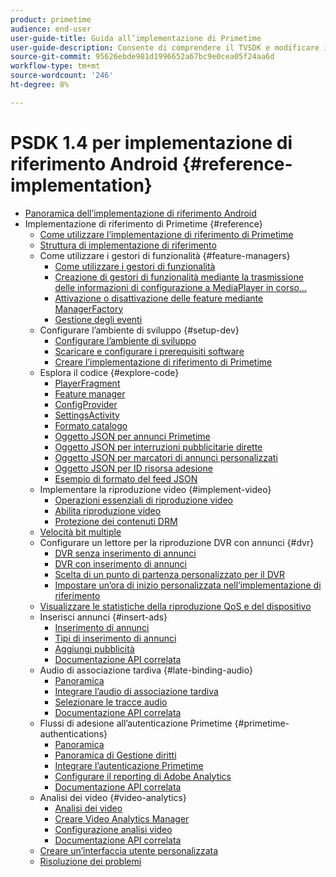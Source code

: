 ```yaml
---
product: primetime
audience: end-user
user-guide-title: Guida all’implementazione di Primetime
user-guide-description: Consente di comprendere il TVSDK e modificare i gestori delle funzioni per personalizzare il lettore personale.
source-git-commit: 95626ebde981d1996652a67bc9e0cea05f24aa6d
workflow-type: tm+mt
source-wordcount: '246'
ht-degree: 8%

---
```



# PSDK 1.4 per implementazione di riferimento Android {#reference-implementation}

+ [Panoramica dell’implementazione di riferimento Android](home.md)
+ Implementazione di riferimento di Primetime {#reference}
   + [Come utilizzare l’implementazione di riferimento di Primetime](ref-implementation/how-to-use-ref-player.md)
   + [Struttura di implementazione di riferimento](ref-implementation/ref-player-structure.md)
   + Come utilizzare i gestori di funzionalità {#feature-managers}
      + [Come utilizzare i gestori di funzionalità](ref-implementation/using-feature-managers/how-to-use-feature-managers.md)
      + [Creazione di gestori di funzionalità mediante la trasmissione delle informazioni di configurazione a MediaPlayer in corso...](ref-implementation/using-feature-managers/creating-feature-managers.md)
      + [Attivazione o disattivazione delle feature mediante ManagerFactory](ref-implementation/using-feature-managers/turning-features-on-off.md)
      + [Gestione degli eventi](ref-implementation/using-feature-managers/handling-events.md)
   + Configurare l’ambiente di sviluppo {#setup-dev}
      + [Configurare l’ambiente di sviluppo](set-up-dev-environment/set-up-dev-environment-overview.md)
      + [Scaricare e configurare i prerequisiti software](set-up-dev-environment/download-prereqs-android.md)
      + [Creare l’implementazione di riferimento di Primetime](set-up-dev-environment/install-the-ref-player-project.md)
   + Esplora il codice {#explore-code}
      + [PlayerFragment](set-up-dev-environment/exploring-code/player-fragment.md)
      + [Feature manager](set-up-dev-environment/exploring-code/about-psdk-feature-managers.md)
      + [ConfigProvider](set-up-dev-environment/exploring-code/config-provider.md)
      + [SettingsActivity](set-up-dev-environment/exploring-code/settings-activity.md)
      + [Formato catalogo](set-up-dev-environment/exploring-code/catalog-format.md)
      + [Oggetto JSON per annunci Primetime](set-up-dev-environment/exploring-code/json-pt-ads.md)
      + [Oggetto JSON per interruzioni pubblicitarie dirette](set-up-dev-environment/exploring-code/json-direct-ad-breaks.md)
      + [Oggetto JSON per marcatori di annunci personalizzati](set-up-dev-environment/exploring-code/json-custom-ad-markers.md)
      + [Oggetto JSON per ID risorsa adesione](set-up-dev-environment/exploring-code/json-entitlement-resource-id.md)
      + [Esempio di formato del feed JSON](set-up-dev-environment/exploring-code/example-json-feed-format.md)
   + Implementare la riproduzione video {#implement-video}
      + [Operazioni essenziali di riproduzione video](implement-video-playback/video-playback.md)
      + [Abilita riproduzione video](implement-video-playback/enable-video-playback.md)
      + [Protezione dei contenuti DRM](implement-video-playback/content-protection.md)
   + [Velocità bit multiple](implement-video-playback/mbr.md)
   + Configurare un lettore per la riproduzione DVR con annunci {#dvr}
      + [DVR senza inserimento di annunci](implement-video-playback/dvr/dvr-without-ad-insertion.md)
      + [DVR con inserimento di annunci](implement-video-playback/dvr/dvr-with-ad-insertion.md)
      + [Scelta di un punto di partenza personalizzato per il DVR](implement-video-playback/dvr/dvr-custom-start-point.md)
      + [Impostare un’ora di inizio personalizzata nell’implementazione di riferimento](implement-video-playback/dvr/set-custom-start-time-dvr.md)
   + [Visualizzare le statistiche della riproduzione QoS e del dispositivo](implement-video-playback/qos-statistics.md)
   + Inserisci annunci {#insert-ads}
      + [Inserimento di annunci](insert-ads/ad-insertion.md)
      + [Tipi di inserimento di annunci](insert-ads/ad-insertion-types.md)
      + [Aggiungi pubblicità](insert-ads/add-advertising.md)
      + [Documentazione API correlata](insert-ads/aps-callbacks-ad-insertion.md)
   + Audio di associazione tardiva {#late-binding-audio}
      + [Panoramica](late-binding-audio/late-binding-audio-overview.md)
      + [Integrare l’audio di associazione tardiva](late-binding-audio/aa-enable.md)
      + [Selezionare le tracce audio](late-binding-audio/select-audio-tracks.md)
      + [Documentazione API correlata](late-binding-audio/aa-api-callbacks.md)
   + Flussi di adesione all’autenticazione Primetime {#primetime-authentications}
      + [Panoramica](paytvpass-entitlement/paytvpass-entitlement-overview.md)
      + [Panoramica di Gestione diritti](paytvpass-entitlement/entitlement-overvivew.md)
      + [Integrare l’autenticazione Primetime](paytvpass-entitlement/integrate-pass.md)
      + [Configurare il reporting di Adobe Analytics](paytvpass-entitlement/pass-analytics-setup.md)
      + [Documentazione API correlata](paytvpass-entitlement/pass-apis-callbacks.md)
   + Analisi dei video {#video-analytics}
      + [Analisi dei video](video-analytics/video-analytics-overview.md)
      + [Creare Video Analytics Manager](video-analytics/create-video-analytics-manager.md)
      + [Configurazione analisi video](video-analytics/configure-video-analytics-manager.md)
      + [Documentazione API correlata](video-analytics/va-apis-callbacks.md)
   + [Creare un’interfaccia utente personalizzata](build-custom-ui.md)
   + [Risoluzione dei problemi](troubleshooting.md)

